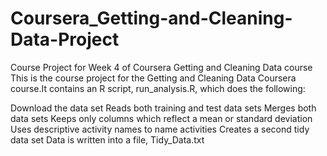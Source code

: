 # Coursera_Getting-and-Cleaning-Data-Project
Course Project for Week 4 of Coursera Getting and Cleaning Data course
This is the course project for the Getting and Cleaning Data Coursera course.It contains an R script, run_analysis.R, which does the following:

Download the data set
Reads both training and test data sets
Merges both data sets
Keeps only columns which reflect a  mean or standard deviation
Uses descriptive activity names to name activities
Creates a second tidy data set
Data is written into a file, Tidy_Data.txt
